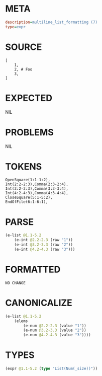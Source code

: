 # META
~~~ini
description=multiline_list_formatting (7)
type=expr
~~~
# SOURCE
~~~roc
[
	1,
	2, # Foo
	3,
]
~~~
# EXPECTED
NIL
# PROBLEMS
NIL
# TOKENS
~~~zig
OpenSquare(1:1-1:2),
Int(2:2-2:3),Comma(2:3-2:4),
Int(3:2-3:3),Comma(3:3-3:4),
Int(4:2-4:3),Comma(4:3-4:4),
CloseSquare(5:1-5:2),
EndOfFile(6:1-6:1),
~~~
# PARSE
~~~clojure
(e-list @1.1-5.2
	(e-int @2.2-2.3 (raw "1"))
	(e-int @3.2-3.3 (raw "2"))
	(e-int @4.2-4.3 (raw "3")))
~~~
# FORMATTED
~~~roc
NO CHANGE
~~~
# CANONICALIZE
~~~clojure
(e-list @1.1-5.2
	(elems
		(e-num @2.2-2.3 (value "1"))
		(e-num @3.2-3.3 (value "2"))
		(e-num @4.2-4.3 (value "3"))))
~~~
# TYPES
~~~clojure
(expr @1.1-5.2 (type "List(Num(_size))"))
~~~
